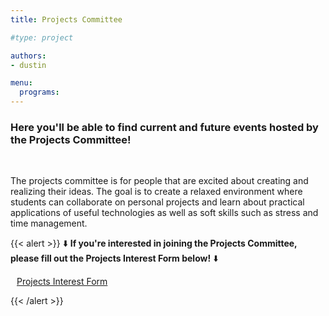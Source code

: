 ```yaml
---
title: Projects Committee

#type: project

authors:
- dustin

menu:
  programs:
---
```


### Here you'll be able to find current and future events hosted by the Projects Committee!
<br>

The projects committee is for people that are excited about creating and realizing their ideas. The goal is to create a relaxed environment where students can collaborate on personal projects and learn about practical applications of useful technologies as well as soft skills such as stress and time  management.


{{< alert >}}
:arrow_down: **If you're interested in joining the Projects Committee, please fill out the Projects Interest Form below!** :arrow_down:

<a class="btn btn-primary btn-lg" href="https://ucfacmw.org/projects-interest" role="button">
<i class="fas fa-file-alt" style="padding-right: 10px;"></i> Projects Interest Form</a>

{{< /alert >}}

<br>

